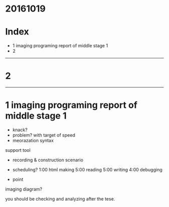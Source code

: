 # 20161019

# Index
- 1 imaging programing report of middle stage 1 
- 2 

----------------------------

# 2






----------------------------

# 1 imaging programing report of middle stage 1

- knack?
- problem? with target of speed
- meorazation syntax

support tool
- recording & construction scenario

- scheduling?
1:00 html making
5:00 reading
5:00 writing
4:00 debugging

- point 

imaging diagram?

you should be checking and analyzing after the tese.


